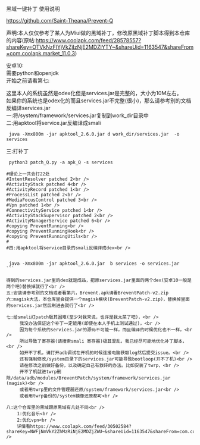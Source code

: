 
黑域一键补丁 使用说明

https://github.com/Saint-Theana/Prevent-Q

声明:本人仅仅参考了某人为Miui做的黑域补丁，修改原黑域补丁脚本得到本仓库的内容(原帖:https://www.coolapk.com/feed/28578557?shareKey=OTVkNzFlYjVkZjIzNjE2MDZlYTY~&shareUid=1163547&shareFrom=com.coolapk.market_11.0.3)

安卓10: <br />
需要python和openjdk<br />
开始之前请看第七:<br />

这里本人的系统虽然是odex化但是services.jar是完整的，大小为10M左右。<br />
如果你的系统也是odex化的而且services.jar不完整(很小)，那么请参考别的文档反编译services.jar<br />
一:将/system/framework/services.jar复制到work_dir目录中<br />
二:用apktool将service.jar反编译成smali<br />

```SHELL
 java -Xmx800m -jar apktool_2.6.0.jar d work_dir/services.jar  -o services
```

三:打补丁<br />

```SHELL
 python3 patch_Q.py -a apk_Q -s services

#理论上一共会打22处
#IntentResolver patched 2<br />
#ActivityStack patched 4<br />
#ActivityRecord patched 1<br />
#ProcessList patched 2<br />
#MediaFocusControl patched 3<br />
#Vpn patched 1<br />
#ConnectivityService patched 1<br />
#ActivityStackSupervisor patched 2<br />
#ActivityManagerService patched 6<br />
#copying PreventRunning<br />
#copying PreventRunningHook<br />
#copying PreventRunningUtils<br />
#
#四:用apktool将service目录的smali反编译成dex<br />


 java -Xmx800m -jar apktool_2.6.0.jar  b services -o services.jar
​```

得到的services.jar里的dex就是成品，把原services.jar里面的两个dex(安卓10一般是两个吧)替换掉就行了<br />
五:安装请参考别的文档或者看第六，Brevent.apk请看BreventPatch-v2.zip
六:magisk大法，本仓库里会提供一个magisk模块(BreventPatch-v2.zip)，替换掉里面的services.jar然后刷进去就行了<br />

七:给smali打patch极其困难(至少对我来说，也许是我太菜了吧)，<br />
     我没办法保证这个补丁一定能用(即使在本人手机上测试通过)，<br />
     因为每个系统的services.jar的源码不可能一样，而且编译的时候优化也不一样，<br />
     所以导致了寄存器(请搜索smali 寄存器)极其混乱，我已经尽可能地优化补丁脚本，<br />
     如开不了机，请打开adb调试在开机的时候连接电脑获取log然后提交issue。<br />
     还有强制修改/system目录下的services.jar可能导致bootloop(开不了机)<br />
     请在修改之前做好备份，以及确定自己有救砖的办法。比如安装了twrp，<br />
     开不了机就进twrp删除/data/adb/modules/BreventPatch/system/framework/services.jar (magisk)<br />
     或者用twrp里的文件管理器还原/system/framework/services.jar<br />
     或者用twrp备份的/system镜像还原都可<br />

八:这个仓库里的黑域跟原黑域有几处不同<br />
    1:优化音乐<br />
    2:优化vpn<br />
    详情看https://www.coolapk.com/feed/30502584?shareKey=NWFjNmVkY2ZhMzRiNjE2MDZjZWU~&shareUid=1163547&shareFrom=com.coolapk.market_11.0.3<br />